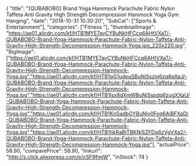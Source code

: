 {
	"title": "[QUBABOBO] Brand Yoga Hammock Parachute Fabric Nylon Taffeta Anti Gravity High Strength Decompression Hammock Yoga Gym Hanging",
	"date": "2018-10-31 10:30:20",
	"SubCat": ["Sports & Entertainment"],
	"categories": ["Fitness "],
	"thumbnailImage": "https://ae01.alicdn.com/kf/HTB1MYE7ayCYBuNkHFCcq6AHtVXaT/-QUBABOBO-Brand-Yoga-Hammock-Parachute-Fabric-Nylon-Taffeta-Anti-Gravity-High-Strength-Decompression-Hammock-Yoga.jpg_220x220.jpg",
	"BigImage": ["https://ae01.alicdn.com/kf/HTB1MYE7ayCYBuNkHFCcq6AHtVXaT/-QUBABOBO-Brand-Yoga-Hammock-Parachute-Fabric-Nylon-Taffeta-Anti-Gravity-High-Strength-Decompression-Hammock-Yoga.jpg","https://ae01.alicdn.com/kf/HTB1pG1udeuSBuNjSsziq6zq8pXaJ/-QUBABOBO-Brand-Yoga-Hammock-Parachute-Fabric-Nylon-Taffeta-Anti-Gravity-High-Strength-Decompression-Hammock-Yoga.jpg","https://ae01.alicdn.com/kf/HTB1lsx8dXmWBuNjSspdq6zugXXaU/-QUBABOBO-Brand-Yoga-Hammock-Parachute-Fabric-Nylon-Taffeta-Anti-Gravity-High-Strength-Decompression-Hammock-Yoga.jpg","https://ae01.alicdn.com/kf/HTB1KnSadbGYBuNjy0Foq6AiBFXaD/-QUBABOBO-Brand-Yoga-Hammock-Parachute-Fabric-Nylon-Taffeta-Anti-Gravity-High-Strength-Decompression-Hammock-Yoga.jpg","https://ae01.alicdn.com/kf/HTB1tjkRaBjTBKNjSZFDq6zVgVXa2/-QUBABOBO-Brand-Yoga-Hammock-Parachute-Fabric-Nylon-Taffeta-Anti-Gravity-High-Strength-Decompression-Hammock-Yoga.jpg"],
	"actualPrice": 58.90,
	"comparePrice": 59.90,
	"linkurl": "http://s.click.aliexpress.com/e/cSF9fmjW",
	"inStock": 74
}
